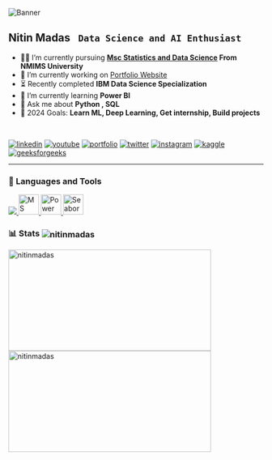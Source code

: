 ![Banner](https://media.licdn.com/dms/image/v2/D4D16AQGwMDghkuwDSQ/profile-displaybackgroundimage-shrink_350_1400/profile-displaybackgroundimage-shrink_350_1400/0/1727474979096?e=1747267200&v=beta&t=a6x1qVSyy-uNOFqbMyunmHN06h5hXPs_nPmGOFcWUj0)

## Nitin Madas **` Data Science and AI Enthusiast`**
<!-- <img align="right" src="https://user-images.githubusercontent.com/65187002/144930161-2f783401-8d27-4fdf-a2f7-cc0ba32f1f1f.gif" width="21%" style="transform: rotate(180deg);"> -->

- 👨‍🏭 I’m currently pursuing **[Msc Statistics and Data Science](https://mathematics.nmims.edu/academics/programs/msc/statistics/) From NMIMS University** <br>
- 🔭 I’m currently working on [Portfolio Website](https://nitinmadas.github.io/)
- ⏳  Recently completed **IBM Data Science Specialization**
- 🌱 I’m currently learning **Power BI**
- 💬 Ask me about **Python , SQL**
- 🥅 2024 Goals: **Learn ML, Deep Learning, Get internship, Build projects** <br>

<br>


[![linkedin](https://img.shields.io/badge/linkedin-0A66C2?style=for-the-badge&logo=linkedin&logoColor=white)](https://www.linkedin.com/in/nitinmadas/)
[![youtube](https://img.shields.io/badge/youtube-FF0000?style=for-the-badge&logo=youtube&logoColor=white)](https://youtube.com/c/crazycoders)
[![portfolio](https://img.shields.io/badge/my_portfolio-383838?style=for-the-badge&logo=ko-fi&logoColor=white)](https://nitinmadas.github.io/)
[![twitter](https://img.shields.io/badge/twitter-1DA1F2?style=for-the-badge&logo=twitter&logoColor=white)](https://twitter.com/nitinmadas24)
[![instagram](https://img.shields.io/badge/instagram-ec0075?style=for-the-badge&logo=instagram&logoColor=white)](https://instagram.com/nitinmadas24)
[![kaggle](https://img.shields.io/badge/kaggle-20BEFF?style=for-the-badge)](https://kaggle.com/nitinmadas)
[![geeksforgeeks](https://img.shields.io/badge/geeksforgeeks-2F8D46?style=for-the-badge)](https://auth.geeksforgeeks.org/user/nitinmadas/)

<!-- https://img.shields.io/badge/kaggle-20BEFF?style=for-the-badge
 https://img.shields.io/badge/geeksforgeeks-2F8D46?style=for-the-badge 
<a href="https://kaggle.com/nitinmadas" target="_blank">[<img src="https://raw.githubusercontent.com/nitinmadas/nitinmadas/main/kaggle_badge.png"  width=100px height=28px alt="kaggle" />](https://kaggle.com/nitinmadas)<a>
[<img src="https://raw.githubusercontent.com/nitinmadas/nitinmadas/main/gfg_badge.png" width=155px height=28px alt="geeksforgeeks"/>](https://auth.geeksforgeeks.org/user/nitinmadas/)
-->

<!--[![geeksforgeeks](https://img.shields.io/badge/geeksforgeeks-2a9d47?style=for-the-badge)](https://auth.geeksforgeeks.org/user/nitinmadas/) -->

---



### 🧰 Languages and Tools
<p align="center">
 
</p>

<p align="left">

 <a href="https://skillicons.dev">
    <img src="https://skillicons.dev/icons?i=py,r,postgres,mysql,sklearn,git,flask,django" />
  </a>
<a href="https://www.microsoft.com/en-in/microsoft-365/excel" target="_blank" rel="noreferrer"> 
 <img src="https://img.icons8.com/color/48/000000/microsoft-excel-2019--v1.png" alt="MS Excel" title="MS Excel" width="40" height="40"/>
</a>
<a href="https://www.python.org/" target="_blank" rel="noreferrer"> 
 <img src="https://img.icons8.com/color/48/000000/power-bi.png" alt="Power BI" title="Power BI" width="40" height="40"/>
</a>
 <a href="https://seaborn.pydata.org/" target="_blank" rel="noreferrer"> 
 <img src="https://seaborn.pydata.org/_images/logo-mark-lightbg.svg" alt="Seaborn" title="Seaborn" width="40" height="40"/>
 </a>
 
 <!--<a href="https://www.python.org/" target="_blank" rel="noreferrer"> 
 <img src="https://raw.githubusercontent.com/danielcranney/readme-generator/main/public/icons/skills/python-colored.svg" alt="Python" title="Python" width="40" height="40"/>
 </a>

  <a href="https://www.python.org/" target="_blank" rel="noreferrer"> 
 <img src="https://raw.githubusercontent.com/danielcranney/readme-generator/main/public/icons/skills/rlang-colored.svg" alt="Rlang" title="R Language" width="40" height="40"/>
 </a>
  <a href="https://www.python.org/" target="_blank" rel="noreferrer"> 
 <img src="https://raw.githubusercontent.com/devicons/devicon/master/icons/postgresql/postgresql-original-wordmark.svg" alt="Postgresql" title="Postgresql" width="40" height="40"/>
 </a>
  <a href="https://www.python.org/" target="_blank" rel="noreferrer"> 
 <img src="https://raw.githubusercontent.com/devicons/devicon/master/icons/mysql/mysql-original-wordmark.svg" alt="MYSql" title="MYSql" width="40" height="40"/>
 </a> 
 
 <a href="https://www.python.org/" target="_blank" rel="noreferrer"> 
 <img src="https://raw.githubusercontent.com/devicons/devicon/master/icons/mysql/mysql-original-wordmark.svg" alt="Pandas" title="Pandas" width="40" height="40"/>
 </a>

  <a href="https://www.python.org/" target="_blank" rel="noreferrer"> 
 <img src="https://cdn.worldvectorlogo.com/logos/django.svg" alt="Django" title="Django" width="40" height="40"/>
 </a>
  <a href="https://www.python.org/" target="_blank" rel="noreferrer"> 
 <img src="https://www.vectorlogo.zone/logos/git-scm/git-scm-icon.svg" alt="Git" title="Git" width="40" height="40"/>
 </a>
  <a href="https://www.python.org/" target="_blank" rel="noreferrer"> 
 <img src="https://www.vectorlogo.zone/logos/pocoo_flask/pocoo_flask-icon.svg" alt="Flask" title="Flask" width="40" height="40"/>
 </a>
  <a href="https://www.python.org/" target="_blank" rel="noreferrer"> 
 <img src="https://upload.wikimedia.org/wikipedia/commons/0/05/Scikit_learn_logo_small.svg" alt="Scikit Learn" title="Scikit Learn" width="40" height="40"/>
 </a>-->
</p>
 
 ### 
<h3 align="left">📊 Stats <img align="center" src="https://komarev.com/ghpvc/?username=nitinmadas&label=Profile%20views&color=0e75b6&style=flat" alt="nitinmadas" /> </h3>


<!-- <img align="left" src="https://github-readme-stats.vercel.app/api/top-langs?username=nitinmadas&show_icons=true&locale=en&layout=compact&theme=gruvbox" alt="nitinmadas" height="195px" /> -->

<img align="left" src="https://github-readme-stats.vercel.app/api?username=nitinmadas&show_icons=true&theme=gruvbox" height="200px" width="400px" alt="nitinmadas" />
<img align="left" src="https://streak-stats.demolab.com/?user=nitinmadas&theme=gruvbox&border_radius=4.5" height="200px" width="400px" alt="nitinmadas" />





